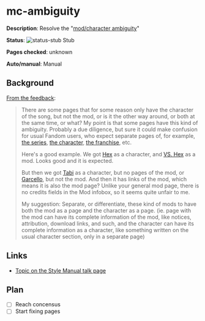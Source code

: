 # mc-ambiguity

**Description**: Resolve the "[mod/character ambiguity]([link-mc-ambiguity](https://gist.github.com/Hans5958/9aee0e5ae53128f3ffb47ed03e87e9a8#the-modcharacter-ambiguity))"

**Status**: ![status-stub] Stub

**Pages checked**: unknown

**Auto/manual**: Manual

## Background

[From the feedback](https://gist.github.com/Hans5958/9aee0e5ae53128f3ffb47ed03e87e9a8#the-modcharacter-ambiguity):

> There are some pages that for some reason only have the character of the song, but not the mod, or is it the other way around, or both at the same time, or what? My point is that some pages have this kind of ambiguity. Probably a due diligence, but sure it could make confusion for usual Fandom users, who expect separate pages of, for example, [the series](https://en.wikipedia.org/wiki/SpongeBob_SquarePants), [the character](https://en.wikipedia.org/wiki/SpongeBob_SquarePants_(character)), [the franchise](https://en.wikipedia.org/wiki/SpongeBob_SquarePants_(franchise)), etc.
>
> Here's a good example. We got [Hex](https://fridaynightfunking.fandom.com/wiki/Hex) as a character, and [VS. Hex](https://fridaynightfunking.fandom.com/wiki/VS._Hex) as a mod. Looks good and it is expected. 
> 
> But then we got [Tabi](https://fridaynightfunking.fandom.com/wiki/Tabi) as a character, but no pages of the mod, or [Garcello](https://fridaynightfunking.fandom.com/wiki/Garcello), but not the mod. And then it has links of the mod, which means it is also the mod page? Unlike your general mod page, there is no credits fields in the Mod infobox, so it seems quite unfair to me.
>
> My suggestion: Separate, or differentiate, these kind of mods to have both the mod as a page and the character as a page. (ie. page with the mod can have its complete information of the mod, like notices, attribution, download links, and such, and the character can have its complete information as a character, like something written on the usual character section, only in a separate page)

## Links

- [Topic on the Style Manual talk page](https://fridaynightfunking.fandom.com/wiki/Funkipedia_Mods_Wiki_talk:Style_Manual#The_mod/character_ambiguity)

## Plan

- [ ] Reach concensus
- [ ] Start fixing pages

<!-- status start -->
[status-done]: https://upload.wikimedia.org/wikipedia/commons/thumb/4/41/Symbol_confirmed.svg/16px-Symbol_confirmed.svg.png
[status-wait]: https://upload.wikimedia.org/wikipedia/commons/thumb/5/54/Symbol_wait.svg/16px-Symbol_wait.svg.png
[status-stub]: https://upload.wikimedia.org/wikipedia/commons/thumb/f/f5/Symbol_stub_class.svg/16px-Symbol_stub_class.svg.png
[status-ongo]: https://upload.wikimedia.org/wikipedia/commons/thumb/9/94/Symbol_support_vote.svg/16px-Symbol_support_vote.svg.png
[status-done]: https://upload.wikimedia.org/wikipedia/commons/thumb/4/41/Symbol_confirmed.svg/16px-Symbol_confirmed.svg.png
<!-- status end -->
